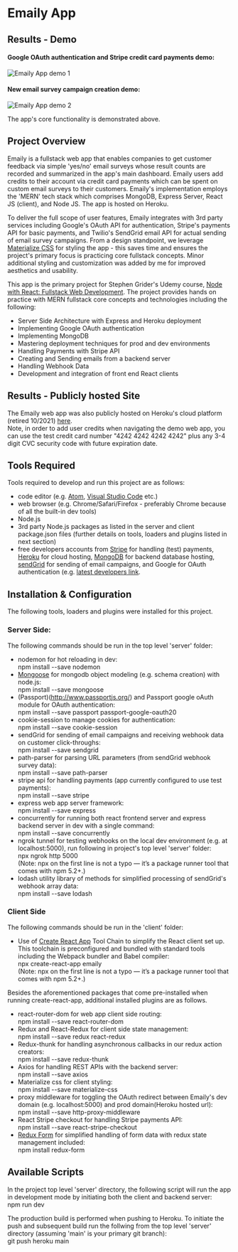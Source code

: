 # Emaily App
## Results - Demo
#### Google OAuth authentication and Stripe credit card payments demo:  
![Emaily App demo 1](emaily_demo_1.gif)

#### New email survey campaign creation demo:  
![Emaily App demo 2](emaily_demo_2.gif)

The app's core functionality is demonstrated above.  

## Project Overview
Emaily is a fullstack web app that enables companies to get customer feedback via simple 'yes/no' email surveys whose result counts are recorded and summarized in the app's main dashboard.  Emaily users add credits to their account via credit card payments which can be spent on custom email surveys to their customers.  Emaily's implementation employs the 'MERN' tech stack which comprises MongoDB, Express Server, React JS (client), and Node JS.  The app is hosted on Heroku.

To deliver the full scope of user features, Emaily integrates with 3rd party services including Google's OAuth API for authentication, Stripe's payments API for basic payments, and Twilio's SendGrid email API for actual sending of email survey campaigns.  From a design standpoint, we leverage [Materialize CSS](https://materializecss.com/) for styling the app - this saves time and ensures the project's primary focus is practicing core fullstack concepts.  Minor additional styling and customization was added by me for improved aesthetics and usability.

This app is the primary project for Stephen Grider's Udemy course, [Node with React: Fullstack Web Development](https://www.udemy.com/course/node-with-react-fullstack-web-development/).  The project provides hands on practice with MERN fullstack core concepts and technologies including the following:

- Server Side Architecture with Express and Heroku deployment
- Implementing Google OAuth authentication
- Implementing MongoDB
- Mastering deployment techniques for prod and dev environments
- Handling Payments with Stripe API
- Creating and Sending emails from a backend server
- Handling Webhook Data
- Development and integration of front end React clients 

## Results - Publicly hosted Site
The Emaily web app was also publicly hosted on Heroku's cloud platform (retired 10/2021) [here](https://calm-fjord-85714.herokuapp.com/).  
Note, in order to add user credits when navigating the demo web app, you can use the test credit card number "4242 4242 4242 4242" plus any 3-4 digit CVC security code with future expiration date.

## Tools Required
Tools required to develop and run this project are as follows: 
- code editor (e.g. [Atom](https://atom.io/), [Visual Studio Code](https://code.visualstudio.com/) etc.)
- web browser (e.g. Chrome/Safari/Firefox - preferably Chrome because of all the built-in dev tools)
- Node.js
- 3rd party Node.js packages as listed in the server and client package.json files (further details on tools, loaders and plugins listed in next section)
- free developers accounts from [Stripe](https://stripe.com/docs) for handling (test) payments, [Heroku](https://www.heroku.com/) for cloud hosting, [MongoDB](https://www.mongodb.com/) for backend database hosting, [sendGrid](https://sendgrid.com/) for sending of email campaigns, and Google for OAuth authentication (e.g. [latest developers link](https://developers.google.com/identity/protocols/oauth2).  

## Installation & Configuration
The following tools, loaders and plugins were installed for this project.

### Server Side:
The following commands should be run in the top level 'server' folder:
- nodemon for hot reloading in dev:\
  npm install --save nodemon
- [Mongoose](https://mongoosejs.com/) for mongodb object modeling (e.g. schema creation) with node.js:\
  npm install --save mongoose
- (Passport)(http://www.passportjs.org/) and Passport google oAuth module for OAuth authentication:\
  npm install --save passport passport-google-oauth20
- cookie-session to manage cookies for authentication:\
  npm install --save cookie-session
- sendGrid for sending of email campaigns and receiving webhook data on customer click-throughs:\
  npm install --save sendgrid
- path-parser for parsing URL parameters (from sendGrid webhook survey data):\
  npm install --save path-parser
- stripe api for handling payments (app currently configured to use test payments):\
  npm install --save stripe
- express web app server framework:\
  npm install --save express
- concurrently for running both react frontend server and express backend server in dev with a single command:\
  npm install --save concurrently
- ngrok tunnel for testing webhooks on the local dev environment (e.g. at localhost:5000), run following in project's top level 'server' folder:\
  npx ngrok http 5000  
(Note: npx on the first line is not a typo — it’s a package runner tool that comes with npm 5.2+.) 
- lodash utility library of methods for simplified processing of sendGrid's webhook array data:\
  npm install --save lodash 
  
### Client Side
The following commands should be run in the 'client' folder:
- Use of [Create React App](https://reactjs.org/docs/create-a-new-react-app.html) Tool Chain to simplify the React client set up.  This toolchain is preconfigured and bundled with standard tools including the Webpack bundler and Babel compiler:\
  npx create-react-app emaily  
(Note: npx on the first line is not a typo — it’s a package runner tool that comes with npm 5.2+.)

Besides the aforementioned packages that come pre-installed when running create-react-app, additional installed plugins are as follows.  
- react-router-dom for web app client side routing:\
  npm install --save react-router-dom
- Redux and React-Redux for client side state management:\
  npm install --save redux react-redux
- Redux-thunk for handling asynchronous callbacks in our redux action creators:\
  npm install --save redux-thunk
- Axios for handling REST APIs with the backend server:\
  npm install --save axios
- Materialize css for client styling:\
  npm install --save materialize-css
- proxy middleware for toggling the OAuth redirect between Emaily's dev domain (e.g. localhost:5000) and prod domain(Heroku hosted url):\
  npm install --save http-proxy-middleware
- React Stripe checkout for handling Stripe payments API:\
  npm install --save react-stripe-checkout
- [Redux Form](https://redux-form.com/8.3.0/) for simplified handling of form data with redux state management included:\
  npm install redux-form
 
## Available Scripts
In the project top level 'server' directory, the following script will run the app in development mode by initiating both the client and backend server:\
  npm run dev

The production build is performed when pushing to Heroku.  To initiate the push and subsequent build run the follwing from the top level 'server' directory (assuming 'main' is your primary git branch):\
  git push heroku main
